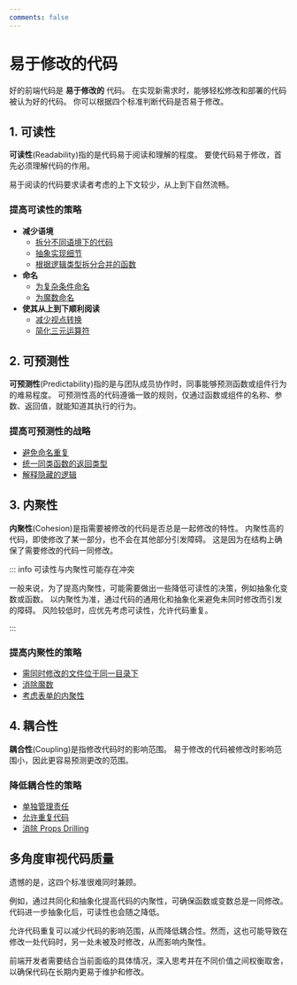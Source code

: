 ```yaml
---
comments: false
---
```


# 易于修改的代码

好的前端代码是 **易于修改的** 代码。
在实现新需求时，能够轻松修改和部署的代码被认为好的代码。
你可以根据四个标准判断代码是否易于修改。

## 1. 可读性

**可读性**(Readability)指的是代码易于阅读和理解的程度。
要使代码易于修改，首先必须理解代码的作用。

易于阅读的代码要求读者考虑的上下文较少，从上到下自然流畅。

### 提高可读性的策略

- **减少语境**
  - [拆分不同语境下的代码](./examples/submit-button.md)
  - [抽象实现细节](./examples/login-start-page.md)
  - [根据逻辑类型拆分合并的函数](./examples/use-page-state-readability.md)
- **命名**
  - [为复杂条件命名](./examples/condition-name.md)
  - [为魔数命名](./examples/magic-number-readability.md)
- **使其从上到下顺利阅读**
  - [减少视点转换](./examples/user-policy.md)
  - [简化三元运算符](./examples/ternary-operator.md)

## 2. 可预测性

**可预测性**(Predictability)指的是与团队成员协作时，同事能够预测函数或组件行为的难易程度。
可预测性高的代码遵循一致的规则，仅通过函数或组件的名称、参数、返回值，就能知道其执行的行为。

### 提高可预测性的战略

- [避免命名重复](./examples/http.md)
- [统一同类函数的返回类型](./examples/use-user.md)
- [解释隐藏的逻辑](./examples/hidden-logic.md)

## 3. 内聚性

**内聚性**(Cohesion)是指需要被修改的代码是否总是一起修改的特性。
内聚性高的代码，即使修改了某一部分，也不会在其他部分引发障碍。
这是因为在结构上确保了需要修改的代码一同修改。

::: info 可读性与内聚性可能存在冲突

一般来说，为了提高内聚性，可能需要做出一些降低可读性的决策，例如抽象化变数或函数。
以内聚性为准，通过代码的通用化和抽象化来避免未同时修改而引发的障碍。
风险较低时，应优先考虑可读性，允许代码重复。

:::

### 提高内聚性的策略

- [需同时修改的文件位于同一目录下](./examples/code-directory.md)
- [消除魔数](./examples/magic-number-cohesion.md)
- [考虑表单的内聚性](./examples/form-fields.md)

## 4. 耦合性

**耦合性**(Coupling)是指修改代码时的影响范围。
易于修改的代码被修改时影响范围小，因此更容易预测更改的范围。

### 降低耦合性的策略

- [单独管理责任](./examples/use-page-state-coupling.md)
- [允许重复代码](./examples/use-bottom-sheet.md)
- [消除 Props Drilling](./examples/item-edit-modal.md)

## 多角度审视代码质量

遗憾的是，这四个标准很难同时兼顾。

例如，通过共同化和抽象化提高代码的内聚性，可确保函数或变数总是一同修改。代码进一步抽象化后，可读性也会随之降低。

允许代码重复可以减少代码的影响范围，从而降低耦合性。然而，这也可能导致在修改一处代码时，另一处未被及时修改，从而影响内聚性。

前端开发者需要结合当前面临的具体情况，深入思考并在不同价值之间权衡取舍，以确保代码在长期内更易于维护和修改。
